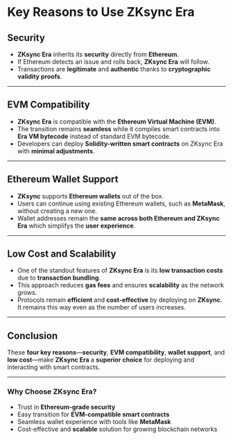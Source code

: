 # **Key Reasons to Use ZKsync Era**

## **Security**  
- **ZKsync Era** inherits its **security** directly from **Ethereum**.  
- If Ethereum detects an issue and rolls back, **ZKsync Era** will follow.  
- Transactions are **legitimate** and **authentic** thanks to **cryptographic validity proofs**.  

---

## **EVM Compatibility**  
- **ZKsync Era** is compatible with the **Ethereum Virtual Machine (EVM)**.  
- The transition remains **seamless** while it compiles smart contracts into **Era VM bytecode** instead of standard EVM bytecode.  
- Developers can deploy **Solidity-written smart contracts** on ZKsync Era with **minimal adjustments**.

---

## **Ethereum Wallet Support**  
- **ZKsync** supports **Ethereum wallets** out of the box.  
- Users can continue using existing Ethereum wallets, such as **MetaMask**, without creating a new one.  
- Wallet addresses remain the **same across both Ethereum and ZKsync Era** which simplifys the **user experience**.  

---

## **Low Cost and Scalability**  
- One of the standout features of **ZKsync Era** is its **low transaction costs** due to **transaction bundling**.  
- This approach reduces **gas fees** and ensures **scalability** as the network grows.  
- Protocols remain **efficient** and **cost-effective** by deploying on **ZKsync**. It remains this way even as the number of users increases.

---

## **Conclusion**  
These **four key reasons**—**security**, **EVM compatibility**, **wallet support**, and **low cost**—make **ZKsync Era** a **superior choice** for deploying and interacting with smart contracts.

---

### **Why Choose ZKsync Era?**  
- Trust in **Ethereum-grade security**  
- Easy transition for **EVM-compatible smart contracts**  
- Seamless wallet experience with tools like **MetaMask**  
- Cost-effective and **scalable** solution for growing blockchain networks  

